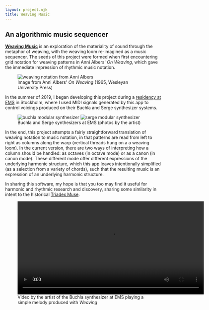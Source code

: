 ```yaml
---
layout: project.njk
title: Weaving Music
---
```

## An algorithmic music sequencer

**[Weaving Music](/weaving)** is an exploration of the materiality of sound through the metaphor of weaving, with the weaving loom re-imagined as a music sequencer. The seeds of this project were formed when first encountering grid notation for weaving patterns in Anni Albers' *On Weaving*, which gave the immediate impression of rhythmic music notation.

<figure>
  <img src="https://reubenson-portfolio.s3.us-east-1.amazonaws.com/assets/on-weaving.jpeg" alt="weaving notation from Anni Albers" class="">
  <figcaption>Image from Anni Albers' <em>On Weaving</em> (1965, Wesleyan University Press)</figcaption>
</figure>

In the summer of 2019, I began developing this project during a <a href="https://elektronmusikstudion.se/composers/2019/1013-reuben-son-ems-10-19-june-2019">residency at EMS</a> in Stockholm, where I used MIDI signals generated by this app to control voicings produced on their Buchla and Serge synthesizer systems.

<figure>
  <img src="https://reubenson-portfolio.s3.us-east-1.amazonaws.com/assets/buchla.jpg" alt="buchla modular synthesizer" class="flex-half">
  <img src="https://reubenson-portfolio.s3.us-east-1.amazonaws.com/assets/serge.jpg" alt="serge modular synthesizer" class="flex-half">
  <figcaption>Buchla and Serge synthesizers at EMS (photos by the artist)</figcaption>
</figure>

In the end, this project attempts a fairly straightforward translation of weaving notation to music notation, in that patterns are read from left to right as columns along the warp (vertical threads hung on a a weaving loom). In the current version, there are two ways of interpreting how a column should be handled: as octaves (in octave mode) or as a canon (in canon mode). These different mode offer different expressions of the underlying harmonic structure, which this app leaves intentionally simplified (as a selection from a variety of chords), such that the resulting music is an expression of an underlying harmonic structure.

In sharing this software, my hope is that you too may find it useful for harmonic and rhythmic research and discovery, sharing some similarity in intent to the historical [Triadex Muse](https://till.com/articles/muse/).

<figure>
  <video width="600" height="auto">
    <source src="https://reubenson-portfolio.s3.us-east-1.amazonaws.com/assets/buchla-clip.mp4" type="video/mp4">
  </video>
  <figcaption>
    Video by the artist of the Buchla synthesizer at EMS playing a simple melody produced with <em>Weaving</em>
  </figcaption>
</figure>
